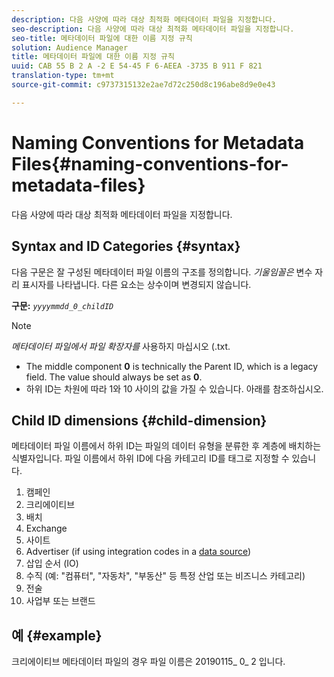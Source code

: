 ```yaml
---
description: 다음 사양에 따라 대상 최적화 메타데이터 파일을 지정합니다.
seo-description: 다음 사양에 따라 대상 최적화 메타데이터 파일을 지정합니다.
seo-title: 메타데이터 파일에 대한 이름 지정 규칙
solution: Audience Manager
title: 메타데이터 파일에 대한 이름 지정 규칙
uuid: CAB 55 B 2 A -2 E 54-45 F 6-AEEA -3735 B 911 F 821
translation-type: tm+mt
source-git-commit: c9737315132e2ae7d72c250d8c196abe8d9e0e43

---
```



# Naming Conventions for Metadata Files{#naming-conventions-for-metadata-files}

다음 사양에 따라 대상 최적화 메타데이터 파일을 지정합니다.

## Syntax and ID Categories {#syntax}

다음 구문은 잘 구성된 메타데이터 파일 이름의 구조를 정의합니다. *기울임꼴은* 변수 자리 표시자를 나타냅니다. 다른 요소는 상수이며 변경되지 않습니다.

**구문:** *`yyyymmdd_0_childID`*

>[!NOTE]
>
>*메타데이터 파일에서 파일 확장자를* 사용하지 마십시오 (.txt.

<!--In the name syntax, you'll notice a parent ID variable. Don't confuse it with the parent ID used in the [metadata file contents](../../../reporting/audience-optimization-reports/metadata-files-intro/metadata-file-contents.md). These 2 variables seem similar, but they represent different things:-->

* The middle component **0** is technically the Parent ID, which is a legacy field. The value should always be set as **0**.
* 하위 ID는 차원에 따라 1와 10 사이의 값을 가질 수 있습니다. 아래를 참조하십시오.

## Child ID dimensions {#child-dimension}

메타데이터 파일 이름에서 하위 ID는 파일의 데이터 유형을 분류한 후 계층에 배치하는 식별자입니다. 파일 이름에서 하위 ID에 다음 카테고리 ID를 태그로 지정할 수 있습니다.

1. 캠페인
1. 크리에이티브
1. 배치
1. Exchange
1. 사이트
1. Advertiser (if using integration codes in a [data source](../../../features/manage-datasources.md#details))
1. 삽입 순서 (IO)
1. 수직 (예: "컴퓨터", "자동차", "부동산" 등 특정 산업 또는 비즈니스 카테고리)
1. 전술
1. 사업부 또는 브랜드

## 예 {#example}

크리에이티브 메타데이터 파일의 경우 파일 이름은 20190115_ 0_ 2 입니다.

<!--Let's take a look at how you would use these IDs in a metadata file name. As an example, say your data file consists of campaign creatives. In this case, the campaign is a parent object and the creatives are child objects because they belong to, or are contained by, the campaign. As a result, you'd choose the following IDs for the metadata file name:

* Parent ID: `1` 
* Child ID: `2`

Your metadata file name would look like this: `20150827_1_2`

Sometimes, you might have data that does not belong to a parent object. Whenever this is the case, select ID 0 for the parent ID. In this case, your file title would look like this: `20150827_0_2`. -->
